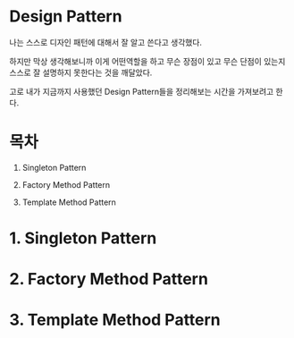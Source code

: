 # Design Pattern

나는 스스로 디자인 패턴에 대해서 잘 알고 쓴다고 생각했다.



하지만 막상 생각해보니까 이게 어떤역할을 하고 무슨 장점이 있고 무슨 단점이 있는지 스스로 잘 설명하지 못한다는 것을 깨달았다.



고로 내가 지금까지 사용했던 Design Pattern들을 정리해보는 시간을 가져보려고 한다.

# 목차

1. Singleton Pattern

2. Factory Method Pattern
3. Template Method Pattern

# 1. Singleton Pattern

# 2. Factory Method Pattern

# 3. Template Method Pattern

